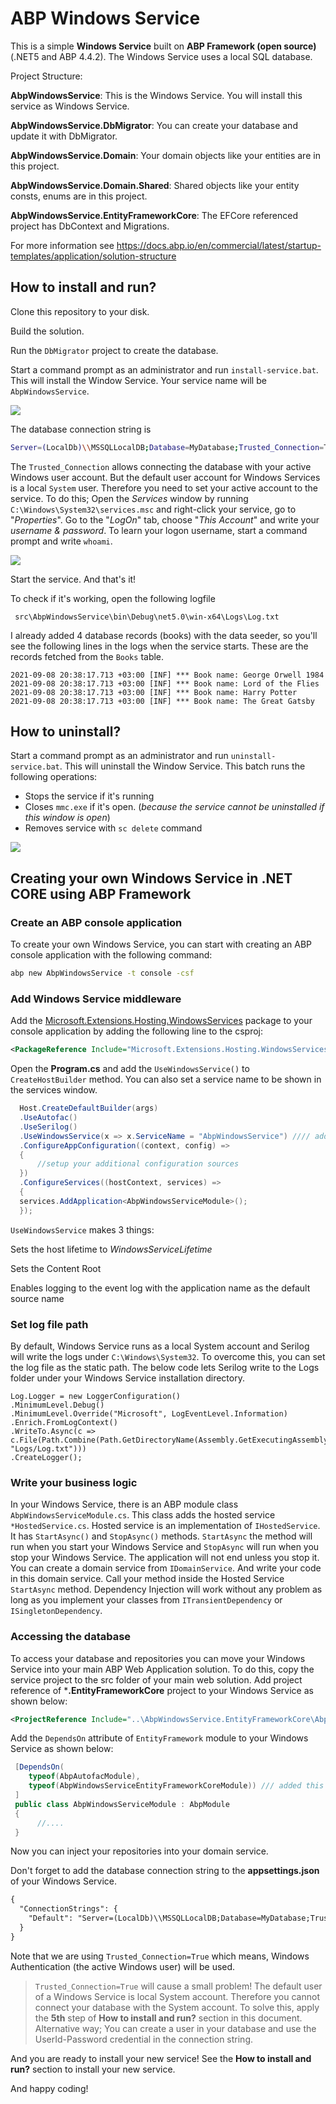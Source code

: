 # ABP Windows Service

This is a simple **Windows Service** built on **ABP Framework (open source)** (.NET5 and ABP 4.4.2). The Windows Service uses a local SQL database.

Project Structure:

**AbpWindowsService**: This is the Windows Service. You will install this service as Windows Service.

**AbpWindowsService.DbMigrator**: You can create your database and update it with DbMigrator.

**AbpWindowsService.Domain**: Your domain objects like your entities are in this project.

**AbpWindowsService.Domain.Shared**: Shared objects like your entity consts, enums are in this project.

**AbpWindowsService.EntityFrameworkCore**: The EFCore referenced project has DbContext and Migrations.

For more information see https://docs.abp.io/en/commercial/latest/startup-templates/application/solution-structure

## How to install and run?

Clone this repository to your disk.

Build the solution.

Run the `DbMigrator` project to create the database.

Start a command prompt as an administrator and run `install-service.bat`. This will install the Window Service. Your service name will be `AbpWindowsService`.

![](https://user-images.githubusercontent.com/9526587/132733812-a042f301-d766-4e6e-95c5-5a80aa58deb2.png)

The database connection string is

```bash
Server=(LocalDb)\\MSSQLLocalDB;Database=MyDatabase;Trusted_Connection=True
```

The `Trusted_Connection` allows connecting the database with your active Windows user account. But the default user account for Windows Services is a local `System` user. Therefore you need to set your active account to the service. To do this; Open the _Services_ window by running `C:\Windows\System32\services.msc` and right-click your service, go to "_Properties_". Go to the "_LogOn_" tab, choose "_This Account_" and write your _username & password_. To learn your logon username, start a command prompt and write `whoami`.

![](https://user-images.githubusercontent.com/9526587/132734210-d6982cc9-fda5-4dd4-b49f-eb59401e9445.png)

Start the service. And that's it!

To check if it's working, open the following logfile

```shell
 src\AbpWindowsService\bin\Debug\net5.0\win-x64\Logs\Log.txt
```

I already added 4 database records (books) with the data seeder, so you'll see the following lines in the logs when the service starts. These are the records fetched from the `Books` table.

```
2021-09-08 20:38:17.713 +03:00 [INF] *** Book name: George Orwell 1984
2021-09-08 20:38:17.713 +03:00 [INF] *** Book name: Lord of the Flies
2021-09-08 20:38:17.713 +03:00 [INF] *** Book name: Harry Potter
2021-09-08 20:38:17.713 +03:00 [INF] *** Book name: The Great Gatsby
```

## How to uninstall?

Start a command prompt as an administrator and run `uninstall-service.bat`. This will uninstall the Window Service. This batch runs the following operations:

*   Stops the service if it's running
*   Closes `mmc.exe` if it's open. (_because the service cannot be uninstalled if this window is open_)
*   Removes service with `sc delete` command

![](https://user-images.githubusercontent.com/9526587/132734406-a1204e90-d66d-491e-b294-d3fea95a852b.png)

## Creating your own Windows Service in .NET CORE using ABP Framework

### Create an ABP console application

To create your own Windows Service, you can start with creating an ABP console application with the following command:

```bash
abp new AbpWindowsService -t console -csf
```

### Add Windows Service middleware

Add the [Microsoft.Extensions.Hosting.WindowsServices](https://www.nuget.org/packages/Microsoft.Extensions.Hosting.WindowsServices) package to your console application by adding the following line to the csproj:

```xml
<PackageReference Include="Microsoft.Extensions.Hosting.WindowsServices" Version="5.0.1" />
```

Open the **Program.cs** and add the `UseWindowsService()` to `CreateHostBuilder` method. You can also set a service name to be shown in the services window.

```c#
  Host.CreateDefaultBuilder(args)
  .UseAutofac()
  .UseSerilog()
  .UseWindowsService(x => x.ServiceName = "AbpWindowsService") //// add this line /////
  .ConfigureAppConfiguration((context, config) =>
  {
      //setup your additional configuration sources
  })
  .ConfigureServices((hostContext, services) =>
  {
  services.AddApplication<AbpWindowsServiceModule>();
  });
```

`UseWindowsService` makes 3 things:

Sets the host lifetime to _WindowsServiceLifetime_

Sets the Content Root

Enables logging to the event log with the application name as the default source name

### Set log file path

By default, Windows Service runs as a local System account and Serilog will write the logs under `C:\Windows\System32`. To overcome this, you can set the log file as the static path. The below code lets Serilog write to the Logs folder under your Windows Service installation directory.

```
Log.Logger = new LoggerConfiguration()
.MinimumLevel.Debug()
.MinimumLevel.Override("Microsoft", LogEventLevel.Information)
.Enrich.FromLogContext()
.WriteTo.Async(c => c.File(Path.Combine(Path.GetDirectoryName(Assembly.GetExecutingAssembly().Location), "Logs/Log.txt")))
.CreateLogger();
```

### Write your business logic

In your Windows Service, there is an ABP module class `AbpWindowsServiceModule.cs`. This class adds the hosted service `*HostedService.cs`. Hosted service is an implementation of `IHostedService`. It has `StartAsync()` and `StopAsync()` methods. `StartAsync` the method will run when you start your Windows Service and `StopAsync` will run when you stop your Windows Service. The application will not end unless you stop it. You can create a domain service from `IDomainService`. And write your code in this domain service. Call your method inside the Hosted Service `StartAsync` method. Dependency Injection will work without any problem as long as you implement your classes from `ITransientDependency` or `ISingletonDependency`.

### Accessing the database

To access your database and repositories you can move your Windows Service into your main ABP Web Application solution. To do this, copy the service project to the src folder of your main web solution. Add project reference of \***.EntityFrameworkCore** project to your Windows Service as shown below:

```xml
<ProjectReference Include="..\AbpWindowsService.EntityFrameworkCore\AbpWindowsService.EntityFrameworkCore.csproj" />
```

Add the `DependsOn` attribute of `EntityFramework` module to your Windows Service as shown below:

```csharp
 [DependsOn(
    typeof(AbpAutofacModule),
    typeof(AbpWindowsServiceEntityFrameworkCoreModule)) /// added this line ///
 ]
 public class AbpWindowsServiceModule : AbpModule
 {
      //....
 }
```

Now you can inject your repositories into your domain service.

Don't forget to add the database connection string to the **appsettings.json** of your Windows Service.

```xml
{
  "ConnectionStrings": {
    "Default": "Server=(LocalDb)\\MSSQLLocalDB;Database=MyDatabase;Trusted_Connection=True"
  }
}
```

Note that we are using `Trusted_Connection=True` which means, Windows Authentication (the active Windows user) will be used.

> `Trusted_Connection=True` will cause a small problem! The default user of a Windows Service is local System account. Therefore you cannot connect your database with the System account. To solve this, apply the **5th** step of **How to install and run?** section in this document. Alternative way; You can create a user in your database and use the UserId-Password credential in the connection string.

And you are ready to install your new service! See the **How to install and run?** section to install your new service.

And happy coding!
